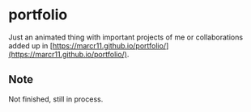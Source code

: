 # portfolio

Just an animated thing with important projects of me or collaborations added up in [https://marcr11.github.io/portfolio/](https://marcr11.github.io/portfolio/).

## Note

Not finished, still in process.
